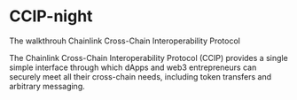 # CCIP-night

The walkthrouh Chainlink Cross-Chain Interoperability Protocol 

The Chainlink Cross-Chain Interoperability Protocol (CCIP) provides a single simple interface through which dApps and web3 entrepreneurs can securely meet all their cross-chain needs, including token transfers and arbitrary messaging.
